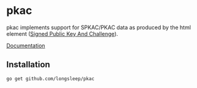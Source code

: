 # pkac

pkac implements support for SPKAC/PKAC data as produced by the html [<keygen>](https://developer.mozilla.org/en-US/docs/Web/HTML/Element/keygen) element ([Signed Public Key And Challenge](https://web.archive.org/web/20070401073244/http://wp.netscape.com/eng/security/comm4-keygen.html)).

[Documentation](http://godoc.org/github.com/longsleep/pkac)

## Installation

```text
go get github.com/longsleep/pkac
```